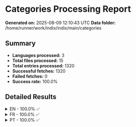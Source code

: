 # Categories Processing Report

**Generated on:** 2025-08-09 12:10:43 UTC
**Data folder:** /home/runner/work/indix/indix/main/categories

## Summary

- **Languages processed:** 3
- **Total files processed:** 15
- **Total entries processed:** 1320
- **Successful fetches:** 1320
- **Failed fetches:** 0
- **Success rate:** 100.0%

## Detailed Results

<details>
<summary>EN - 100.0% ✅</summary>

- **Files processed:** 2
- **Total entries:** 136
- **Successful:** 136
- **Failed:** 0

### EN Files

<details>
<summary>Celebrities (0xe5f9) [#A882DD]: 100.0% ✅</summary>

</details>

<details>
<summary>NBA Teams (0xe5e6) [#3626A7]: 100.0% ✅</summary>

</details>

</details>

<details>
<summary>FR - 100.0% ✅</summary>

- **Files processed:** 9
- **Total entries:** 768
- **Successful:** 768
- **Failed:** 0

### FR Files

<details>
<summary>Pays +1M habitants (0xe28e) [#FFCE0A]: 100.0% ✅</summary>

</details>

<details>
<summary>Enfants (0xe160) [#FF8C61]: 100.0% ✅</summary>

</details>

<details>
<summary>Pays +10M habitants (0xe28e) [#B1C1C0]: 100.0% ✅</summary>

</details>

<details>
<summary>Équipe de France de Football (0xe5f2) [#235789]: 100.0% ✅</summary>

</details>

<details>
<summary>Franchises NBA (0xe5e6) [#3626A7]: 100.0% ✅</summary>

</details>

<details>
<summary>Célébrités (0xe5f9) [#A882DD]: 100.0% ✅</summary>

</details>

<details>
<summary>Films (0xe40d) [#629460]: 100.0% ✅</summary>

</details>

<details>
<summary>Disney (0xf04cb) [#F896D8]: 100.0% ✅</summary>

</details>

<details>
<summary>Pays +100M habitants (0xe28e) [#E06D06]: 100.0% ✅</summary>

</details>

</details>

<details>
<summary>PT - 100.0% ✅</summary>

- **Files processed:** 4
- **Total entries:** 416
- **Successful:** 416
- **Failed:** 0

### PT Files

<details>
<summary>Países +100M habitantes (0xe28e) [#E06D06]: 100.0% ✅</summary>

</details>

<details>
<summary>Países +10M habitantes (0xe28e) [#B1C1C0]: 100.0% ✅</summary>

</details>

<details>
<summary>Países +1M habitantes (0xe28e) [#FFCE0A]: 100.0% ✅</summary>

</details>

<details>
<summary>Celebridades (0xe5f9) [#A882DD]: 100.0% ✅</summary>

</details>

</details>

